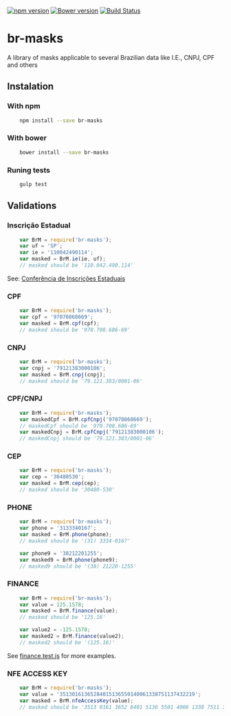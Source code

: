 [![npm version](https://badge.fury.io/js/br-masks.svg)](http://badge.fury.io/js/br-masks)
[![Bower version](https://badge.fury.io/bo/br-masks.svg)](http://badge.fury.io/bo/br-masks)
[![Build Status](https://travis-ci.org/the-darc/br-masks.svg?branch=master)](https://travis-ci.org/the-darc/br-masks)


# br-masks #

A library of masks applicable to several Brazilian data like I.E., CNPJ, CPF and others

## Instalation ##

### With npm

```bash
    npm install --save br-masks
```

### With bower

```bash
    bower install --save br-masks
```

### Runing tests ###

```bash
	gulp test
```

## Validations ##

### Inscrição Estadual ###

```javascript
	var BrM = require('br-masks');
	var uf = 'SP';
	var ie = '110042490114';
	var masked = BrM.ie(ie, uf);
	// masked should be '110.042.490.114'
```
See: [Conferência de Inscrições Estaduais](http://www.sintegra.gov.br/insc_est.html)
 
### CPF ###

```javascript
	var BrM = require('br-masks');
	var cpf = '97070868669';
	var masked = BrM.cpf(cpf); 
	// masked should be '970.708.686-69'
```

### CNPJ ###

```javascript
	var BrM = require('br-masks');
	var cnpj = '79121383000106';
	var masked = BrM.cnpj(cnpj);
	// masked should be '79.121.383/0001-06'
```

### CPF/CNPJ ###

```javascript
	var BrM = require('br-masks');
	var maskedCpf = BrM.cpfCnpj('97070868669');
	// maskedCpf should be '970.708.686-69'
	var maskedCnpj = BrM.cpfCnpj('79121383000106');
	// maskedCnpj should be '79.121.383/0001-06'
```

### CEP ###

```javascript
	var BrM = require('br-masks');
	var cep = '30480530';
	var masked = BrM.cep(cep);
	// masked should be '30480-530'
```

### PHONE ###

```javascript
	var BrM = require('br-masks');
	var phone = '3133340167';
	var masked = BrM.phone(phone);
	// masked should be '(31) 3334-0167'

	var phone9 = '38212201255';
	var masked9 = BrM.phone(phone9);
	// masked9 should be '(38) 21220-1255'
```

### FINANCE ###

```javascript
	var BrM = require('br-masks');
	var value = 125.1578;
	var masked = BrM.finance(value);
	// masked should be '125.16'

	var value2 = -125.1578;
	var masked2 = BrM.finance(value2);
	// masked2 should be '(125.16)'
```
See [finance.test.js](https://github.com/the-darc/br-masks/blob/master/test/finance.test.js) for more examples.

### NFE ACCESS KEY ###

```javascript
	var BrM = require('br-masks');
	var value = '35130161365284015136550140061338751137432219';
	var masked = BrM.nfeAccessKey(value);
	// masked should be '3513 0161 3652 8401 5136 5501 4006 1338 7511 3743 2219'
```

